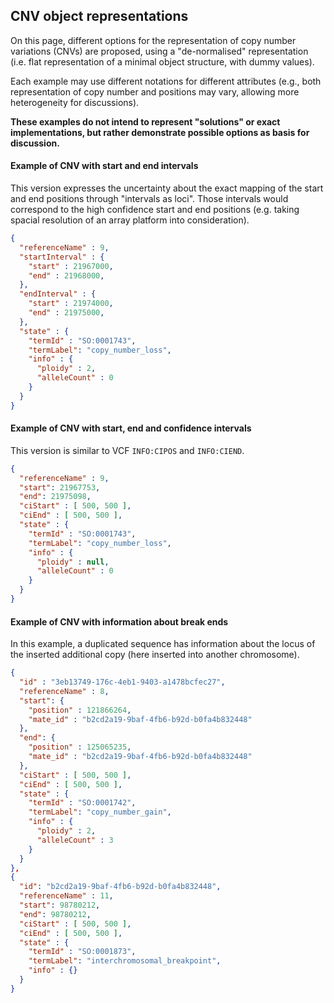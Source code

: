 ## CNV object representations

On this page, different options for the representation of copy number variations (CNVs) are proposed, using a "de-normalised" representation (i.e. flat representation of a minimal object structure, with dummy values).

Each example may use different notations for different attributes (e.g., both representation of copy number and positions may vary, allowing more heterogeneity for discussions).

**These examples do not intend to represent "solutions" or exact implementations, but rather demonstrate possible options as basis for discussion.**

#### Example of CNV with start and end intervals

This version expresses the uncertainty about the exact mapping of the start and end positions through "intervals as loci". Those intervals would correspond to the high confidence start and end positions (e.g. taking spacial resolution of an array platform into consideration).

```json
{
  "referenceName" : 9,
  "startInterval" : {
    "start" : 21967000,
    "end" : 21968000,  
  },
  "endInterval" : {
    "start" : 21974000,
    "end" : 21975000,  
  },
  "state" : {
    "termId" : "SO:0001743",
    "termLabel": "copy_number_loss",
    "info" : {
      "ploidy" : 2,
      "alleleCount" : 0
    }
  }
}
```

#### Example of CNV with start, end and confidence intervals

This version is similar to VCF `INFO:CIPOS` and `INFO:CIEND`.

```json
{
  "referenceName" : 9,
  "start": 21967753,
  "end": 21975098,
  "ciStart" : [ 500, 500 ],
  "ciEnd" : [ 500, 500 ],
  "state" : {
    "termId" : "SO:0001743",
    "termLabel": "copy_number_loss",
    "info" : {
      "ploidy" : null,
      "alleleCount" : 0
    }
  }
}
```

#### Example of CNV with information about break ends

In this example, a duplicated sequence has information about the locus of the inserted additional copy (here inserted into another chromosome).

```json
{
  "id" : "3eb13749-176c-4eb1-9403-a1478bcfec27",
  "referenceName" : 8,
  "start": {
    "position" : 121866264,
    "mate_id" : "b2cd2a19-9baf-4fb6-b92d-b0fa4b832448"
  },
  "end": {
    "position" : 125065235,
    "mate_id" : "b2cd2a19-9baf-4fb6-b92d-b0fa4b832448"
  },
  "ciStart" : [ 500, 500 ],
  "ciEnd" : [ 500, 500 ],
  "state" : {
    "termId" : "SO:0001742",
    "termLabel": "copy_number_gain",
    "info" : {
      "ploidy" : 2,
      "alleleCount" : 3
    }
  }
},
{
  "id": "b2cd2a19-9baf-4fb6-b92d-b0fa4b832448",
  "referenceName" : 11,
  "start": 98780212,
  "end": 98780212,
  "ciStart" : [ 500, 500 ],
  "ciEnd" : [ 500, 500 ],
  "state" : {
    "termId" : "SO:0001873",
    "termLabel": "interchromosomal_breakpoint",
    "info" : {}
  }
}
```

